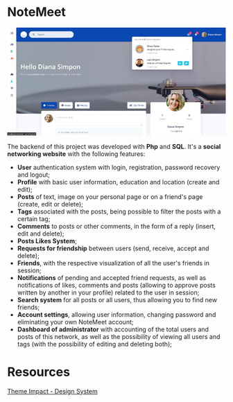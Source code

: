 # NoteMeet
![alt text](https://github.com/sansliv08/notemeet/blob/main/admin/assets/img/NoteMeet-profile.jpg "Profile Page in NoteMeet")

The backend of this project was developed with **Php** and **SQL**. It's a **social networking website** with the following features:
- **User** authentication system with login, registration, password recovery and logout;
- **Profile** with basic user information, education and location (create and edit);
- **Posts** of text, image on your personal page or on a friend's page (create, edit or delete);
- **Tags** associated with the posts, being possible to filter the posts with a certain tag;
- **Comments** to posts or other comments, in the form of a reply (insert, edit and delete);
- **Posts Likes System**;
- **Requests for friendship** between users (send, receive, accept and delete);
- **Friends**, with the respective visualization of all the user's friends in session;
- **Notifications** of pending and accepted friend requests, as well as notifications of likes, comments and posts (allowing to approve posts written by another in your profile) related to the user in session;
- **Search system** for all posts or all users, thus allowing you to find new friends;
- **Account settings**, allowing user information, changing password and eliminating your own NoteMeet account;
- **Dashboard of administrator** with accounting of the total users and posts of this network, as well as the possibility of viewing all users and tags (with the possibility of editing and deleting both); 

# Resources
[Theme Impact - Design System](https://demos.creative-tim.com/impact-design-system/)
